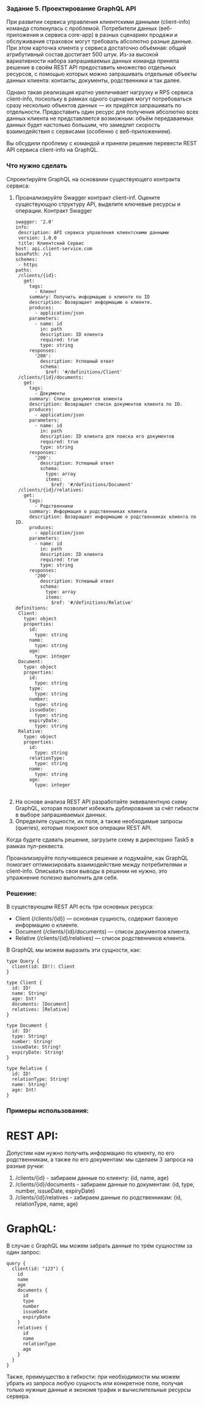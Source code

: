 ### Задание 5. Проектирование GraphQL API
При развитии сервиса управления клиентскими данными (client-info) команда столкнулась с проблемой. Потребители данных (веб-приложения и сервиса core-app) в разных сценариях продажи и обслуживания страховок могут требовать абсолютно разные данные. При этом карточка клиента у сервиса достаточно объёмная: общий атрибутивный состав достигает 500 штук. Из-за высокой вариативности набора запрашиваемых данных команда приняла решение в своём REST API предоставить множество отдельных ресурсов, с помощью которых можно запрашивать отдельные объекты данных клиента: контакты, документы, родственники и так далее.

Однако такая реализация кратно увеличивает нагрузку и RPS сервиса client-info, поскольку в рамках одного сценария могут потребоваться сразу несколько объектов данных — их придётся запрашивать по отдельности. Предоставить один ресурс для получения абсолютно всех данных клиента не представляется возможным: объём передаваемых данных будет настолько большим, что замедлит скорость взаимодействия с сервисами (особенно с веб-приложением).

Вы обсудили проблему с командой и приняли решение перевести REST API сервиса client-info на GraphQL.


### Что нужно сделать
Спроектируйте GraphQL на основании существующего контракта сервиса:
1. Проанализируйте Swagger контракт client-inf. Оцените существующую структуру API, выделите ключевые ресурсы и операции.
   Контракт Swagger
    ```
    swagger: '2.0'
    info:
     description: API сервиса управления клиентскими данными
     version: 1.0.0
     title: Клиентский Сервис
    host: api.client-service.com
    basePath: /v1
    schemes:
     - https
    paths:
     /clients/{id}:
       get:
         tags:
           - Клиент
         summary: Получить информацию о клиенте по ID
         description: Возвращает информацию о клиенте.
         produces:
           - application/json
         parameters:
           - name: id
             in: path
             description: ID клиента
             required: true
             type: string
         responses:
           '200':
             description: Успешный ответ
             schema:
               $ref: '#/definitions/Client'
     /clients/{id}/documents:
       get:
         tags:
           - Документы
         summary: Список документов клиента
         description: Возвращает список документов клиента по ID.
         produces:
           - application/json
         parameters:
           - name: id
             in: path
             description: ID клиента для поиска его документов
             required: true
             type: string
         responses:
           '200':
             description: Успешный ответ
             schema:
               type: array
               items:
                 $ref: '#/definitions/Document'
     /clients/{id}/relatives:
       get:
         tags:
           - Родственники
         summary: Информация о родственниках клиента
         description: Возвращает информацию о родственниках клиента по ID.
         produces:
           - application/json
         parameters:
           - name: id
             in: path
             description: ID клиента
             required: true
             type: string
         responses:
           '200':
             description: Успешный ответ
             schema:
               type: array
               items:
                 $ref: '#/definitions/Relative'
    definitions:
     Client:
       type: object
       properties:
         id:
           type: string
         name:
           type: string
         age:
           type: integer
     Document:
       type: object
       properties:
         id:
           type: string
         type:
           type: string
         number:
           type: string
         issueDate:
           type: string
         expiryDate:
           type: string
     Relative:
       type: object
       properties:
         id:
           type: string
         relationType:
           type: string
         name:
           type: string
         age:
           type: integer
     
    ```
2. На основе анализа REST API разработайте эквивалентную схему GraphQL, которая позволит избежать дублирования за счёт гибкости в выборе запрашиваемых данных.
3. Определите сущности, их поля, а также необходимые запросы (queries), которые покроют все операции REST API.

Когда будете сдавать решение, загрузите схему в директорию Task5 в рамках пул-реквеста.

Проанализируйте получившееся решение и подумайте, как GraphQL помогает оптимизировать взаимодействие между потребителями и client-info. Описывать свои выводы в решении не нужно, это упражнение полезно выполнить для себя.

### Решение:
В существующем REST API есть три основных ресурса:
* Client (/clients/{id}) — основная сущность, содержит базовую информацию о клиенте.
* Document (/clients/{id}/documents) — список документов клиента.
* Relative (/clients/{id}/relatives) — список родственников клиента.

В GraphQL мы можем выразить эти сущности, как:
```
type Query {
  client(id: ID!): Client
}

type Client {
  id: ID!
  name: String!
  age: Int!
  documents: [Document]
  relatives: [Relative]
}

type Document {
  id: ID!
  type: String!
  number: String!
  issueDate: String!
  expiryDate: String!
}

type Relative {
  id: ID!
  relationType: String!
  name: String!
  age: Int!
}
```

### Примеры использования:
# REST API:
Допустим нам нужно получить информацию по клиенту, по его родственникам, а также по его документам:
мы сделаем 3 запроса на разные ручки:
1. /clients/{id} - забираем данные по клиенту: (id, name, age)
2. /clients/{id}/documents - забираем данные по документам: (id, type, number, issueDate, expiryDate)
3. /clients/{id}/relatives - забираем данные по родственникам: (id, relationType, name, age)

# GraphQL:
В случае с GraphQL мы можем забрать данные по трём сущностям за один запрос:
```
query {
  client(id: "123") {
    id
    name
    age
    documents {
      id
      type
      number
      issueDate
      expiryDate
    }
    relatives {
      id
      name
      relationType
      age
    }
  }
}
```

Также, преимущество в гибкости: при необходимости мы можем убрать из запроса любую сущность или конкретное поле,
получая только нужные данные и экономя трафик и вычислительные ресурсы сервера.